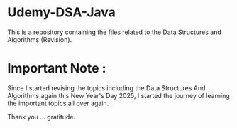 # Udemy-DSA-Java
This is a repository containing the files related to the Data Structures and Algorithms (Revision).

# Important Note :

Since I started revising the topics including the Data Structures And Algorithms again this New Year's Day 2025,
I started the journey of learning the important topics all over again.

Thank you ... gratitude. 

